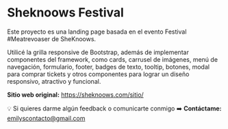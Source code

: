 # Sheknoows Festival

Este proyecto es una landing page basada en el evento Festival #Meatrevoaser de SheKnoows. 

Utilicé la grilla responsive de Bootstrap, además de implementar componentes del framework, como cards, carrusel de imágenes, menú de navegación, formulario, footer, badges de texto, tooltip, botones, modal para comprar tickets y otros componentes para lograr un diseño responsivo, atractivo y funcional. 

**Sitio web original:** https://sheknoows.com/sitio/

💡 Si quieres darme algún feedback o comunicarte conmigo ➡️ **Contáctame:** emilyscontacto@gmail.com
